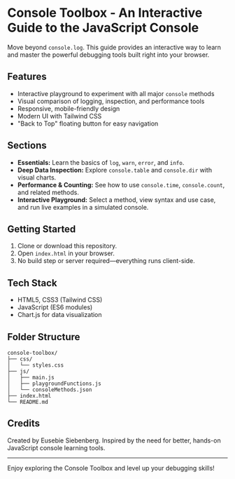 # Console Toolbox - An Interactive Guide to the JavaScript Console

Move beyond `console.log`. This guide provides an interactive way to learn and master the powerful debugging tools built right into your browser.

## Features

- Interactive playground to experiment with all major `console` methods
- Visual comparison of logging, inspection, and performance tools
- Responsive, mobile-friendly design
- Modern UI with Tailwind CSS
- "Back to Top" floating button for easy navigation

## Sections

- **Essentials:** Learn the basics of `log`, `warn`, `error`, and `info`.
- **Deep Data Inspection:** Explore `console.table` and `console.dir` with visual charts.
- **Performance & Counting:** See how to use `console.time`, `console.count`, and related methods.
- **Interactive Playground:** Select a method, view syntax and use case, and run live examples in a simulated console.

## Getting Started

1. Clone or download this repository.
2. Open `index.html` in your browser.
3. No build step or server required—everything runs client-side.

## Tech Stack

- HTML5, CSS3 (Tailwind CSS)
- JavaScript (ES6 modules)
- Chart.js for data visualization

## Folder Structure

```
console-toolbox/
├── css/
│   └── styles.css
├── js/
│   ├── main.js
│   ├── playgroundFunctions.js
│   └── consoleMethods.json
├── index.html
└── README.md
```

## Credits

Created by Eusebie Siebenberg. Inspired by the need for better, hands-on JavaScript console learning tools.

---

Enjoy exploring the Console Toolbox and level up your debugging skills!
